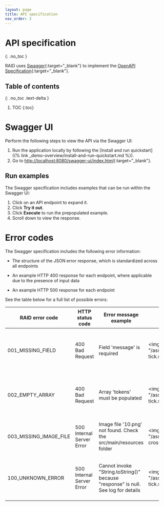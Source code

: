```yaml
---
layout: page
title: API specification
nav_order: 3
---
```


# API specification
{: .no_toc }

RAID uses [Swagger](https://swagger.io/){:target="_blank"} to implement the
[OpenAPI Specification](https://swagger.io/specification/){:target="_blank"}.

## Table of contents
{: .no_toc .text-delta }

1. TOC
{:toc}

# Swagger UI

Perform the following steps to view the API via the Swagger UI:

1.  Run the application locally by following the
[Install and run quickstart]({% link _demo-overview/install-and-run-quickstart.md %}).
2.  Go to <http://localhost:8080/swagger-ui/index.html>{:target="_blank"}.

## Run examples

The Swagger specification includes examples that can be run within the Swagger UI:

1.  Click on an API endpoint to expand it.
2.  Click **Try it out**.
3.  Click **Execute** to run the prepopulated example.
4.  Scroll down to view the response.

# Error codes

The Swagger specification includes the following error information:

* The structure of the JSON error response, which is standardized across all endpoints

* An example HTTP 400 response for each endpoint, where applicable due to the presence of input data

* An example HTTP 500 response for each endpoint

See the table below for a full list of possible errors:

| RAID error code        | HTTP status code          | Error message example                                                             | Zoo Chatbot                                                                                                     | Handwriting recogniser                                      |
|------------------------|---------------------------|-----------------------------------------------------------------------------------|-----------------------------------------------------------------------------------------------------------------|-------------------------------------------------------------|
| 001_MISSING_FIELD      | 400 Bad Request           | Field 'message' is required                                                       | <img src="{{ "/assets/images/green-tick.svg" | absolute_url }}" alt="Green tick" width="20" height="20" /> | <img src="{{ "/assets/images/green-tick.svg" | absolute_url }}" alt="Green tick" width="20" height="20" /> |
| 002_EMPTY_ARRAY        | 400 Bad Request           | Array 'tokens' must be populated                                                  | <img src="{{ "/assets/images/green-tick.svg" | absolute_url }}" alt="Green tick" width="20" height="20" /> | <img src="{{ "/assets/images/red-cross.svg" | absolute_url }}" alt="Red cross" width="20" height="20" />  |
| 003_MISSING_IMAGE_FILE | 500 Internal Server Error | Image file '10.png' not found. Check the src/main/resources folder                | <img src="{{ "/assets/images/red-cross.svg"  | absolute_url }}" alt="Red cross" width="20" height="20" />  | <img src="{{ "/assets/images/green-tick.svg" | absolute_url }}" alt="Green tick" width="20" height="20" /> |
| 100_UNKNOWN_ERROR      | 500 Internal Server Error | Cannot invoke "String.toString()" because "response" is null. See log for details | <img src="{{ "/assets/images/green-tick.svg" | absolute_url }}" alt="Green tick" width="20" height="20" /> | <img src="{{ "/assets/images/green-tick.svg" | absolute_url }}" alt="Green tick" width="20" height="20" /> |
